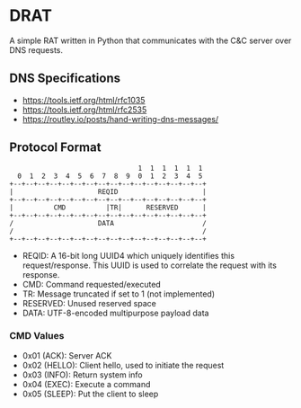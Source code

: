 # DRAT

A simple RAT written in Python that communicates with the C&C server over DNS requests.

## DNS Specifications

- https://tools.ietf.org/html/rfc1035
- https://tools.ietf.org/html/rfc2535
- https://routley.io/posts/hand-writing-dns-messages/

## Protocol Format

```text
                                1  1  1  1  1  1
  0  1  2  3  4  5  6  7  8  9  0  1  2  3  4  5
+--+--+--+--+--+--+--+--+--+--+--+--+--+--+--+--+
|                     REQID                     |
+--+--+--+--+--+--+--+--+--+--+--+--+--+--+--+--+
|          CMD          |TR|      RESERVED      |
+--+--+--+--+--+--+--+--+--+--+--+--+--+--+--+--+
/                     DATA                      /
/                                               /
+--+--+--+--+--+--+--+--+--+--+--+--+--+--+--+--+
```

- REQID: A 16-bit long UUID4 which uniquely identifies this request/response. This UUID is used to correlate the request with its response.
- CMD: Command requested/executed
- TR: Message truncated if set to 1 (not implemented)
- RESERVED: Unused reserved space
- DATA: UTF-8-encoded multipurpose payload data

### CMD Values

- 0x01 (ACK): Server ACK
- 0x02 (HELLO): Client hello, used to initiate the request
- 0x03 (INFO): Return system info
- 0x04 (EXEC): Execute a command
- 0x05 (SLEEP): Put the client to sleep
